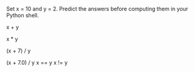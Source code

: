 Set x = 10 and y = 2.
Predict the answers before computing them in your Python shell.

x + y

x * y

(x + 7) / y

(x + 7.0) / y
x == y
x != y
